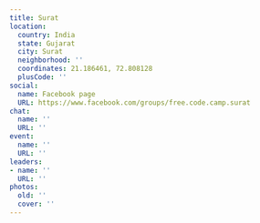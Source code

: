 ```yaml
---
title: Surat
location:
  country: India
  state: Gujarat
  city: Surat
  neighborhood: ''
  coordinates: 21.186461, 72.808128
  plusCode: ''
social:
  name: Facebook page
  URL: https://www.facebook.com/groups/free.code.camp.surat
chat:
  name: ''
  URL: ''
event:
  name: ''
  URL: ''
leaders:
- name: ''
  URL: ''
photos:
  old: ''
  cover: ''
---
```

